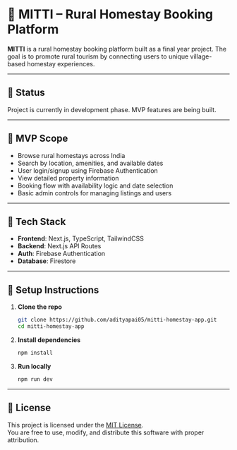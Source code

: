 # 🌾 MITTI – Rural Homestay Booking Platform

**MITTI** is a rural homestay booking platform built as a final year project. The goal is to promote rural tourism by connecting users to unique village-based homestay experiences.

---

## 🚧 Status
Project is currently in development phase. MVP features are being built.

---

## 📌 MVP Scope
- Browse rural homestays across India  
- Search by location, amenities, and available dates  
- User login/signup using Firebase Authentication  
- View detailed property information  
- Booking flow with availability logic and date selection  
- Basic admin controls for managing listings and users  


---

## 🧰 Tech Stack
- **Frontend**: Next.js, TypeScript, TailwindCSS
- **Backend**: Next.js API Routes
- **Auth**: Firebase Authentication
- **Database**: Firestore

---

## 📂 Setup Instructions

1. **Clone the repo**
   ```bash
   git clone https://github.com/adityapai05/mitti-homestay-app.git
   cd mitti-homestay-app
    ````

2. **Install dependencies**

   ```bash
   npm install
   ```

3. **Run locally**

   ```bash
   npm run dev
   ```


---

## 📄 License
This project is licensed under the [MIT License](./LICENSE).  
You are free to use, modify, and distribute this software with proper attribution.


